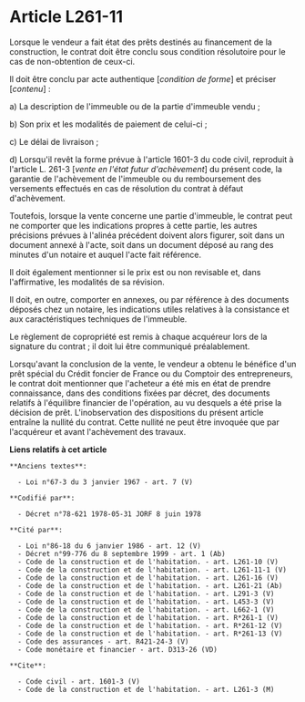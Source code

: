 # Article L261-11

Lorsque le vendeur a fait état des prêts destinés au financement de la construction, le contrat doit être conclu sous
condition résolutoire pour le cas de non-obtention de ceux-ci.

Il doit être conclu par acte authentique [*condition de forme*] et préciser [*contenu*] :

a) La description de l'immeuble ou de la partie d'immeuble vendu ;

b) Son prix et les modalités de paiement de celui-ci ;

c) Le délai de livraison ;

d) Lorsqu'il revêt la forme prévue à l'article 1601-3 du code civil, reproduit à l'article L. 261-3 [*vente en l'état futur
d'achèvement*] du présent code, la garantie de l'achèvement de l'immeuble ou du remboursement des versements effectués en cas
de résolution du contrat à défaut d'achèvement.

Toutefois, lorsque la vente concerne une partie d'immeuble, le contrat peut ne comporter que les indications propres à cette
partie, les autres précisions prévues à l'alinéa précédent doivent alors figurer, soit dans un document annexé à l'acte, soit
dans un document déposé au rang des minutes d'un notaire et auquel l'acte fait référence.

Il doit également mentionner si le prix est ou non revisable et, dans l'affirmative, les modalités de sa révision.

Il doit, en outre, comporter en annexes, ou par référence à des documents déposés chez un notaire, les indications utiles
relatives à la consistance et aux caractéristiques techniques de l'immeuble.

Le règlement de copropriété est remis à chaque acquéreur lors de la signature du contrat ; il doit lui être communiqué
préalablement.

Lorsqu'avant la conclusion de la vente, le vendeur a obtenu le bénéfice d'un prêt spécial du Crédit foncier de France ou du
Comptoir des entrepreneurs, le contrat doit mentionner que l'acheteur a été mis en état de prendre connaissance, dans des
conditions fixées par décret, des documents relatifs à l'équilibre financier de l'opération, au vu desquels a été prise la
décision de prêt. L'inobservation des dispositions du présent article entraîne la nullité du contrat. Cette nullité ne peut
être invoquée que par l'acquéreur et avant l'achèvement des travaux.

**Liens relatifs à cet article**

	**Anciens textes**:

	  - Loi n°67-3 du 3 janvier 1967 - art. 7 (V)

	**Codifié par**:

	  - Décret n°78-621 1978-05-31 JORF 8 juin 1978

	**Cité par**:

	  - Loi n°86-18 du 6 janvier 1986 - art. 12 (V)
	  - Décret n°99-776 du 8 septembre 1999 - art. 1 (Ab)
	  - Code de la construction et de l'habitation. - art. L261-10 (V)
	  - Code de la construction et de l'habitation. - art. L261-11-1 (V)
	  - Code de la construction et de l'habitation. - art. L261-16 (V)
	  - Code de la construction et de l'habitation. - art. L261-21 (Ab)
	  - Code de la construction et de l'habitation. - art. L291-3 (V)
	  - Code de la construction et de l'habitation. - art. L453-3 (V)
	  - Code de la construction et de l'habitation. - art. L662-1 (V)
	  - Code de la construction et de l'habitation. - art. R*261-1 (V)
	  - Code de la construction et de l'habitation. - art. R*261-12 (V)
	  - Code de la construction et de l'habitation. - art. R*261-13 (V)
	  - Code des assurances - art. R421-24-3 (V)
	  - Code monétaire et financier - art. D313-26 (VD)

	**Cite**:

	  - Code civil - art. 1601-3 (V)
	  - Code de la construction et de l'habitation. - art. L261-3 (M)
